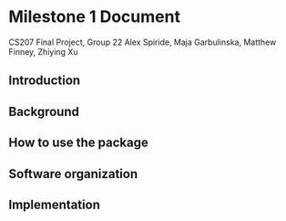 # Milestone 1 Document
CS207 Final Project, Group 22
Alex Spiride, Maja Garbulinska, Matthew Finney, Zhiying Xu

## Introduction

## Background

## How to use the package

## Software organization

## Implementation
